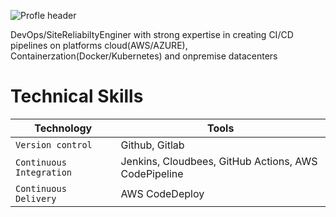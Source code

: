 
![Profle header](https://github.com/ramchandra-guthula/ramchandra-guthula/blob/main/github-header-image.jpg)

DevOps/SiteReliabiltyEnginer with strong expertise in creating CI/CD pipelines on platforms cloud(AWS/AZURE), Containerzation(Docker/Kubernetes) and onpremise datacenters 

# Technical Skills
| Technology    | Tools         |       
| ------------- | ------------- |
| `Version control` | Github, Gitlab  |
| `Continuous Integration` | Jenkins, Cloudbees, GitHub Actions, AWS CodePipeline   |
| `Continuous Delivery` | AWS CodeDeploy  |

